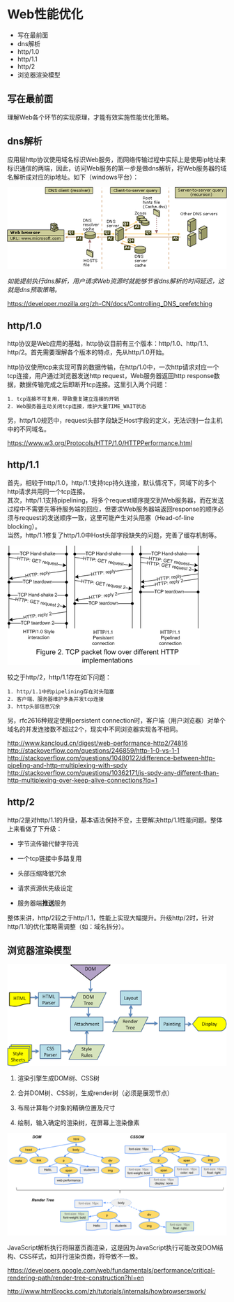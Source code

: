 # Web性能优化 #
- 写在最前面
- dns解析
- http/1.0
- http/1.1
- http/2
- 浏览器渲染模型


## 写在最前面 ##

理解Web各个环节的实现原理，才能有效实施性能优化策略。


## dns解析 ##

应用层http协议使用域名标识Web服务，而网络传输过程中实际上是使用ip地址来标识通信的两端，因此，访问Web服务的第一步是做dns解析，将Web服务器的域名解析成对应的ip地址。如下（windows平台）：

![dns resolution](./dns-resolution.gif)

*如能提前执行dns解析，用户请求Web资源时就能够节省dns解析的时间延迟，这就是dns预取策略。*

<https://developer.mozilla.org/zh-CN/docs/Controlling_DNS_prefetching>


## http/1.0 ##

http协议是Web应用的基础，http协议目前有三个版本：http/1.0、http/1.1、http/2。首先需要理解各个版本的特点，先从http/1.0开始。

http协议使用tcp来实现可靠的数据传输，在http/1.0中，一次http请求对应一个tcp连接，用户通过浏览器发送http request，Web服务器返回http response数据，数据传输完成之后即断开tcp连接。这里引入两个问题：

    1. tcp连接不可复用，导致重复建立连接的开销
    2. Web服务器主动关闭tcp连接，维护大量TIME_WAIT状态

另，http/1.0规范中，request头部字段缺乏Host字段的定义，无法识别一台主机中的不同域名。


<https://www.w3.org/Protocols/HTTP/1.0/HTTPPerformance.html>


## http/1.1 ##

首先，相较于http/1.0，http/1.1支持tcp持久连接，默认情况下，同域下的多个http请求共用同一个tcp连接。<br />
其次，http/1.1支持pipelining，将多个request顺序提交到Web服务器，而在发送过程中不需要先等待服务端的回应，但要求Web服务器端返回response的顺序必须与request的发送顺序一致，这里可能产生对头阻塞（Head-of-line blocking）。<br />
当然，http/1.1修复了http/1.0中Host头部字段缺失的问题，完善了缓存机制等。

![http pipelining](./HTTP_pipelining2.png)

较之于http/2，http/1.1存在如下问题：

    1. http/1.1中的pipelining存在对头阻塞
    2. 客户端、服务器维护多条并发tcp连接
    3. http头部信息冗余

另，rfc2616种规定使用persistent connection时，客户端（用户浏览器）对单个域名的并发连接数不超过2个，现实中不同浏览器实现各不相同。

<http://www.kancloud.cn/digest/web-performance-http2/74816> <br />
<http://stackoverflow.com/questions/246859/http-1-0-vs-1-1> <br />
<http://stackoverflow.com/questions/10480122/difference-between-http-pipeling-and-http-multiplexing-with-spdy> <br />
<http://stackoverflow.com/questions/10362171/is-spdy-any-different-than-http-multiplexing-over-keep-alive-connections?lq=1>


## http/2 ##

http/2是对http/1.1的升级，基本语法保持不变，主要解决http/1.1性能问题。整体上来看做了下升级：

- 字节流传输代替字符流

- 一个tcp链接中多路复用

- 头部压缩降低冗余

- 请求资源优先级设定

- 服务器端<b>推送</b>服务

整体来讲，http/2较之于http/1.1，性能上实现大幅提升。升级http/2时，针对http/1.1的优化策略需调整（如：域名拆分）。


## 浏览器渲染模型 ##

![webkit render flow](./webkitflow.png)

1. 渲染引擎生成DOM树、CSS树

2. 合并DOM树、CSS树，生成render树（必须是展现节点）

3. 布局计算每个对象的精确位置及尺寸

4. 绘制，输入确定的渲染树，在屏幕上渲染像素

![render tree](./render-tree-construction.png)

JavaScript解析执行将阻塞页面渲染，这是因为JavaScript执行可能改变DOM结构、CSS样式，如并行渲染页面，将导致不一致。

<https://developers.google.com/web/fundamentals/performance/critical-rendering-path/render-tree-construction?hl=en>

<http://www.html5rocks.com/zh/tutorials/internals/howbrowserswork/>
